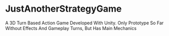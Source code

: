 # JustAnotherStrategyGame
A 3D Turn Based Action Game Developed With Unity. Only Prototype So Far Without Effects And Gameplay Turns, But Has Main Mechanics
